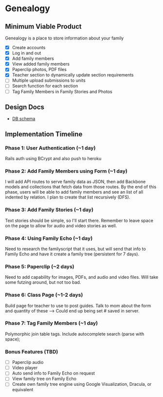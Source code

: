 # Genealogy

## Minimum Viable Product
Genealogy is a place to store information about your family

- [x] Create accounts
- [x] Log in and out
- [x] Add family members
- [x] View added family members
- [x] Paperclip photos, PDF files
- [x] Teacher section to dynamically update section requirements
- [ ] Multiple upload submissions to units
- [ ] Search function for each section
- [ ] Tag Family Members in Family Stories and Photos

## Design Docs
* [DB schema][schema]

[schema]: ./docs/schema.md

## Implementation Timeline

### Phase 1: User Authentication (~1 day)
Rails auth using BCrypt and also push to heroku

### Phase 2: Add Family Members using Form (~1 day)
I will add API routes to serve family data as JSON, then add Backbone
models and collections that fetch data from those routes. By the end of this
phase, users will be able to add family members and see an list of all indented
by relation. I plan to create that list recursively (DFS).

### Phase 3: Add Family Stories (~1 day)
Text stories should be simple, so I'll start there. Remember to leave space on
the page to allow for audio and video stories as well.

### Phase 4: Using Family Echo (~1 day)
Need to research the familyscript that it uses, but will send that info to
Family Echo and have it create a family tree (persistent for 7 days).

### Phase 5: Paperclip (~2 days)
Need to add capability for images, PDFs, and audio and video files. Will take some
futzing around, but not too bad.

### Phase 6: Class Page (~1-2 days)
Build page for teacher to use to post guides. Talk to mom about the form and
quantity of these --> Could end up being set # saved in server.

### Phase 7: Tag Family Members (~1 day)
Polymorphic join table tags. Include autocomplete search (parse with space);

### Bonus Features (TBD)
- [ ] Paperclip audio
- [ ] Video player
- [ ] Auto send info to Family Echo on request
- [ ] View family tree on Family Echo
- [ ] Create own family tree engine using Google Visualization, Dracula, or equivalent
